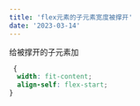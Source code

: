 ```yaml
---
title: 'flex元素的子元素宽度被撑开'
date: '2023-03-14'
---
```


给被撑开的子元素加

```css
 {
  width: fit-content;
  align-self: flex-start;
}
```
